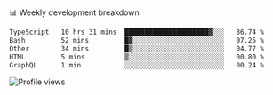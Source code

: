
📊 Weekly development breakdown
<!--START_SECTION:waka-->

```txt
TypeScript   10 hrs 31 mins  █████████████████████▓░░░   86.74 %
Bash         52 mins         █▓░░░░░░░░░░░░░░░░░░░░░░░   07.25 %
Other        34 mins         █▒░░░░░░░░░░░░░░░░░░░░░░░   04.77 %
HTML         5 mins          ▒░░░░░░░░░░░░░░░░░░░░░░░░   00.80 %
GraphQL      1 min           ░░░░░░░░░░░░░░░░░░░░░░░░░   00.24 %
```

<!--END_SECTION:waka-->

<img src="https://gpvc.arturio.dev/iqbalfasri" alt="Profile views"/>
